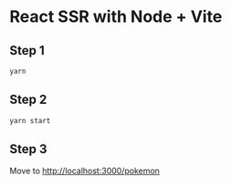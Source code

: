 # React SSR with Node + Vite

## Step 1

```bash
yarn
```

## Step 2

```bash
yarn start
```

## Step 3

Move to [http://localhost:3000/pokemon](http://localhost:3000/pokemon)